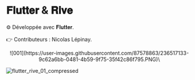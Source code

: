 # 𝐅𝐥𝐮𝐭𝐭𝐞𝐫 & 𝐑𝐢𝐯𝐞

⚙️ Développée avec 𝐅𝐥𝐮𝐭𝐭𝐞𝐫.

👉 Contributeurs : Nicolas Lépinay.

<p style="text-align: center;">![001](https://user-images.githubusercontent.com/87578863/236517133-9c62a6bb-0481-4b59-9f75-35f42c86f795.PNG)\
</p>

![flutter_rive_01_compressed](https://user-images.githubusercontent.com/87578863/236517678-0294f1a8-c29a-4f9a-a35f-1d7361623a6f.gif)
